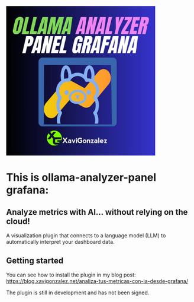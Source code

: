 <img src="https://github.com/xavigm/ollama-analyzer-panel-grafana/blob/main/plugin-img.jpg?raw=true" width=80%>

# This is ollama-analyzer-panel grafana:
## Analyze metrics with AI... without relying on the cloud! 

A visualization plugin that connects to a language model (LLM) to automatically interpret your dashboard data.

## Getting started

You can see how to install the plugin in my blog post: https://blog.xavigonzalez.net/analiza-tus-metricas-con-ia-desde-grafana/

The plugin is still in development and has not been signed.
